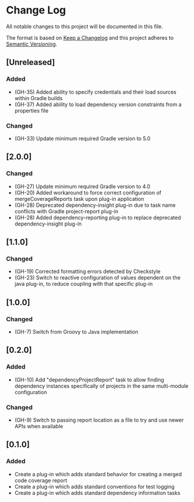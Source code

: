 # Change Log
All notable changes to this project will be documented in this file.

The format is based on [Keep a Changelog](http://keepachangelog.com/)
and this project adheres to [Semantic Versioning](http://semver.org/).

## [Unreleased]
### Added
- (GH-35) Added ability to specify credentials and their load sources within Gradle builds
- (GH-37) Added ability to load dependency version constraints from a properties file

### Changed
- (GH-33) Update minimum required Gradle version to 5.0

## [2.0.0]
### Changed
- (GH-27) Update minimum required Gradle version to 4.0
- (GH-20) Added workaround to force correct configuration of mergeCoverageReports task upon plug-in application
- (GH-28) Deprecated dependency-insight plug-in due to task name conflicts with Gradle project-report plug-in
- (GH-28) Added dependency-reporting plug-in to replace deprecated dependency-insight plug-in

## [1.1.0]
### Changed
- (GH-19) Corrected formatting errors detected by Checkstyle
- (GH-23) Switch to reactive configuration of values dependent on the java plug-in, to reduce coupling with that specific plug-in

## [1.0.0]
### Changed
- (GH-7) Switch from Groovy to Java implementation

## [0.2.0]
### Added
- (GH-10) Add "dependencyProjectReport" task to allow finding dependency instances specifically of projects in the same multi-module configuration

### Changed
- (GH-9) Switch to passing report location as a file to try and use newer APIs when available

## [0.1.0]
### Added
- Create a plug-in which adds standard behavior for creating a merged code coverage report
- Create a plug-in which adds standard conventions for test logging
- Create a plug-in which adds standard dependency information tasks
